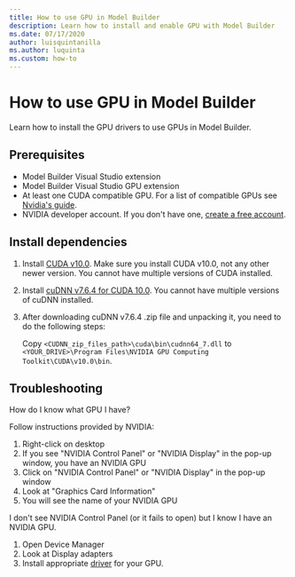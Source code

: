```yaml
---
title: How to use GPU in Model Builder
description: Learn how to install and enable GPU with Model Builder
ms.date: 07/17/2020
author: luisquintanilla
ms.author: luquinta
ms.custom: how-to
---
```


# How to use GPU in Model Builder

Learn how to install the GPU drivers to use GPUs in Model Builder.

## Prerequisites

- Model Builder Visual Studio extension
- Model Builder Visual Studio GPU extension
- At least one CUDA compatible GPU. For a list of compatible GPUs see [Nvidia's guide](https://developer.nvidia.com/cuda-gpus).
- NVIDIA developer account. If you don't have one, [create a free account](https://developer.nvidia.com/developer-program).

## Install dependencies

1. Install [CUDA v10.0](https://developer.nvidia.com/cuda-10.0-download-archive). Make sure you install CUDA v10.0, not any other newer version. You cannot have multiple versions of CUDA installed.
1. Install [cuDNN v7.6.4 for CUDA 10.0](https://developer.nvidia.com/rdp/cudnn-download). You cannot have multiple versions of cuDNN installed.
1. After downloading cuDNN v7.6.4 .zip file and unpacking it, you need to do the following steps:

    Copy `<CUDNN_zip_files_path>\cuda\bin\cudnn64_7.dll` to `<YOUR_DRIVE>\Program Files\NVIDIA GPU Computing Toolkit\CUDA\v10.0\bin`.

## Troubleshooting

How do I know what GPU I have?

Follow instructions provided by NVIDIA:

1. Right-click on desktop
1. If you see "NVIDIA Control Panel" or "NVIDIA Display" in the pop-up window, you have an NVIDIA GPU
1. Click on "NVIDIA Control Panel" or "NVIDIA Display" in the pop-up window
1. Look at "Graphics Card Information"
1. You will see the name of your NVIDIA GPU

I don't see NVIDIA Control Panel (or it fails to open) but I know I have an NVIDIA GPU.

1. Open Device Manager
1. Look at Display adapters
1. Install appropriate [driver](https://www.nvidia.com/drivers) for your GPU.
